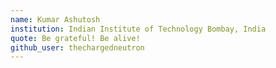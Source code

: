 ```yaml
---
name: Kumar Ashutosh
institution: Indian Institute of Technology Bombay, India
quote: Be grateful! Be alive!
github_user: thechargedneutron
---
```


